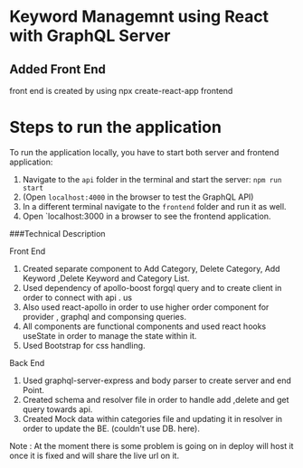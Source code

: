 # Keyword Managemnt using React with GraphQL Server


## Added Front End
front end is created by using 
npx create-react-app frontend



# Steps to run the application

To run the application locally, you have to start both server and frontend application:
1. Navigate to the `api` folder in the terminal and start the server: `npm run start`
2. (Open `localhost:4000` in the browser to test the GraphQL API)
3. In a different terminal navigate to the `frontend` folder and run it as well.
4. Open `localhost:3000 in a browser to see the frontend application.


###Technical Description

Front End 

1. Created separate component to Add Category, Delete Category, Add Keyword ,Delete Keyword and Category List.
2. Used dependency of apollo-boost forgql query and to create client in order to connect with api . us
3. Also used react-apollo in order to use higher order component for provider , graphql and componsing queries.
4. All components are functional components and used react hooks useState in order to manage the state within it.
5. Used Bootstrap for css handling.


Back End
1. Used graphql-server-express and body parser to create server and end Point.
2. Created schema and resolver file in order to handle add ,delete and get query towards api.
3. Created Mock data within categories file and updating it in resolver in order to update the BE. (couldn't use DB. here).

Note : At the moment there is some problem is going on in deploy will host it once it is fixed and will share the live url on it.
